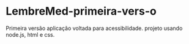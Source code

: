 # LembreMed-primeira-vers-o
Primeira versão aplicação voltada para acessibilidade.
projeto usando node.js, html e css.
